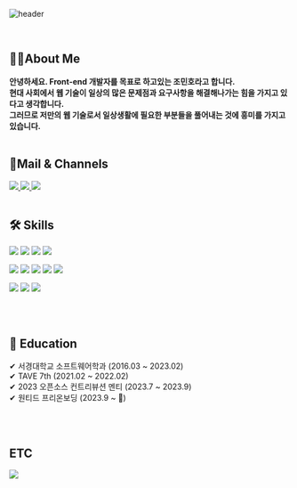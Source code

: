 ![header](https://capsule-render.vercel.app/api?type=waving&color=timeGradient&text=👋👋👋&animation=twinkling&fontSize=35&fontAlignY=40&fontAlign=70&height=150)


<br />

## 💁‍♂️About Me
<b>
안녕하세요. Front-end 개발자를 목표로 하고있는 조민호라고 합니다. 
<br />현대 사회에서 웹 기술이 일상의 많은 문제점과 요구사항을 해결해나가는 힘을 가지고 있다고 생각합니다.
<br />그러므로 저만의 웹 기술로서 일상생활에 필요한 부분들을 풀어내는 것에 흥미를 가지고 있습니다.
</b>

<br />
<br />


## 📄Mail & Channels

<a href="mailto:sunrise9612@gmail.com">
            <img src="https://img.shields.io/badge/Gmail-EA4335?style=flat-square&logo=Gmail&logoColor=white"> 
</a>

<a href="https://velog.io/@minh0518">
    <img src="https://img.shields.io/badge/Velog-20C997?style=flat&logo=velog&logoColor=white&link=https://velog.io/@minh0518"/>
</a>

<a href="https://www.rallit.com/resumes/1150611@sunrise9612/%EC%A1%B0%EB%AF%BC%ED%98%B8?theme=STANDARD" target="_blank">
  <img src="https://img.shields.io/badge/resume-018EF5?style=flat-square&logo=readme&logoColor=white"/>
</a>


<br />
<br />

## 🛠 Skills

<p>
  <img src ="https://img.shields.io/badge/Javascript-F7DF1E?&style=flat-square&logo=Javascript&logoColor=black"/>
  <img src ="https://img.shields.io/badge/TypeScript-3178C6?&style=flat-square&logo=TypeScript&logoColor=white"/>
  <img src ="https://img.shields.io/badge/HTML5-E34F26?&style=flat-square&logo=HTML5&logoColor=white"/>
  <img src ="https://img.shields.io/badge/CSS3-1572B6?&style=flat-square&logo=CSS3&logoColor=white"/>
</p>
<p>
  <img src ="https://img.shields.io/badge/React-61DAFB?&style=flat-square&logo=React&logoColor=white"/>
  <img src ="https://img.shields.io/badge/styledcomponents-DB7093?&style=flat-square&logo=styledcomponents&logoColor=white"/>
  <img src ="https://img.shields.io/badge/reactquery-FF4154?&style=flat-square&logo=reactquery&logoColor=white"/>
  <img src ="https://img.shields.io/badge/Zustand-EF8235?&style=flat-square&logo=Zustand&logoColor=white"/>
  <img src ="https://img.shields.io/badge/vanilla extract-DB7093?&style=flat-square&logo=vanilla extract&logoColor=white"/>
</p>
<p>
  <img src ="https://img.shields.io/badge/Git-F05032?&style=flat-square&logo=Git&logoColor=white"/>
  <img src ="https://img.shields.io/badge/firebase-FFCA28?&style=flat-square&logo=firebase&logoColor=white"/>
  <img src ="https://img.shields.io/badge/vite-646CFF?&style=flat-square&logo=vite&logoColor=white"/>
</p>

<br />
<br />

## 📖 Education
✔ 서경대학교 소프트웨어학과 (2016.03 ~ 2023.02) <br />
✔ TAVE 7th (2021.02 ~ 2022.02) <br />
✔ 2023 오픈소스 컨트리뷰션 멘티 (2023.7 ~ 2023.9) <br />
✔ 원티드 프리온보딩 (2023.9 ~ 🏃) <br />

<br />
<br />
 

## ETC
![](http://mazassumnida.wtf/api/generate_badge?boj=minh0518)
